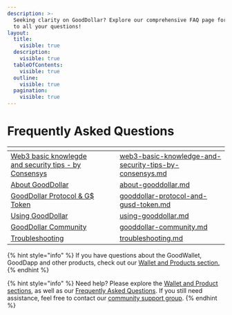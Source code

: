 ```yaml
---
description: >-
  Seeking clarity on GoodDollar? Explore our comprehensive FAQ page for answers
  to all your questions!
layout:
  title:
    visible: true
  description:
    visible: true
  tableOfContents:
    visible: true
  outline:
    visible: true
  pagination:
    visible: true
---
```


# Frequently Asked Questions



<table data-view="cards"><thead><tr><th></th><th></th><th></th><th data-hidden data-card-target data-type="content-ref"></th></tr></thead><tbody><tr><td><a href="web3-basic-knowledge-and-security-tips-by-consensys.md">Web3 basic knowlegde and security tips - by Consensys</a></td><td></td><td></td><td><a href="web3-basic-knowledge-and-security-tips-by-consensys.md">web3-basic-knowledge-and-security-tips-by-consensys.md</a></td></tr><tr><td><a href="about-gooddollar.md">About GoodDollar</a></td><td></td><td></td><td><a href="about-gooddollar.md">about-gooddollar.md</a></td></tr><tr><td><a href="gooddollar-protocol-and-gusd-token.md">GoodDollar Protocol &#x26; G$ Token</a></td><td></td><td></td><td><a href="gooddollar-protocol-and-gusd-token.md">gooddollar-protocol-and-gusd-token.md</a></td></tr><tr><td><a href="using-gooddollar.md">Using GoodDollar</a></td><td></td><td></td><td><a href="using-gooddollar.md">using-gooddollar.md</a></td></tr><tr><td><a href="gooddollar-community.md">GoodDollar Community</a></td><td></td><td></td><td><a href="gooddollar-community.md">gooddollar-community.md</a></td></tr><tr><td><a href="troubleshooting.md">Troubleshooting</a></td><td></td><td></td><td><a href="troubleshooting.md">troubleshooting.md</a></td></tr></tbody></table>

{% hint style="info" %}
If you have questions about the GoodWallet, GoodDapp and other products, check out our [Wallet and Products section. ](../wallet-and-products/)
{% endhint %}

{% hint style="info" %}
Need help? Please explore the [Wallet and Product sections](../wallet-and-products/), as well as our [Frequently Asked Questions](./). If you still need assistance, feel free to contact our [community support group](https://t.me/+jay3UR6\_rEwxNjY0).
{% endhint %}
